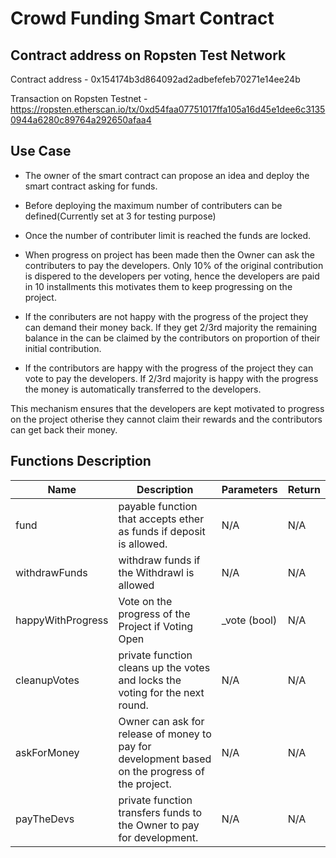 # Crowd Funding Smart Contract

## Contract address on Ropsten Test Network
Contract address - 0x154174b3d864092ad2adbefefeb70271e14ee24b

Transaction on Ropsten Testnet - https://ropsten.etherscan.io/tx/0xd54faa07751017ffa105a16d45e1dee6c31350944a6280c89764a292650afaa4

## Use Case

- The owner of the smart contract can propose an idea and deploy the smart contract asking for funds.

- Before deploying the maximum number of contributers can be defined(Currently set at 3 for testing purpose)

- Once the number of contributer limit is reached the funds are locked.

- When progress on project has been made then the Owner can ask the contributers to pay the developers. Only 10% of the original contribution is dispered to the developers per voting, hence the developers are paid in 10 installments this motivates them to keep progressing on the project.

- If the conributers are not happy with the progress of the project they can demand their money back. If they get 2/3rd majority the remaining balance in the can be claimed by the contributors on proportion of their initial contribution.

- If the contributors are happy with the progress of the project they can vote to pay the developers. If 2/3rd majority is happy with the progress the money is automatically transferred to the developers.

This mechanism ensures that the developers are kept motivated to progress on the project otherise they cannot claim their rewards and the contributors can get back their money.

## Functions Description

| Name  | Description | Parameters  |   Return
| ------------- | ------------- | ------------- | ------------- |
| fund  | payable function that accepts ether as funds if deposit is allowed. | N/A | N/A
| withdrawFunds  | withdraw funds if the Withdrawl is allowed | N/A | N/A
| happyWithProgress  | Vote on the progress of the Project if Voting Open | _vote (bool) | N/A
| cleanupVotes | private function cleans up the votes and locks the voting for the next round. | N/A | N/A
| askForMoney | Owner can ask for release of money to pay for development based on the progress of the project. | N/A | N/A
| payTheDevs | private function transfers funds to the Owner to pay for development. | N/A | N/A